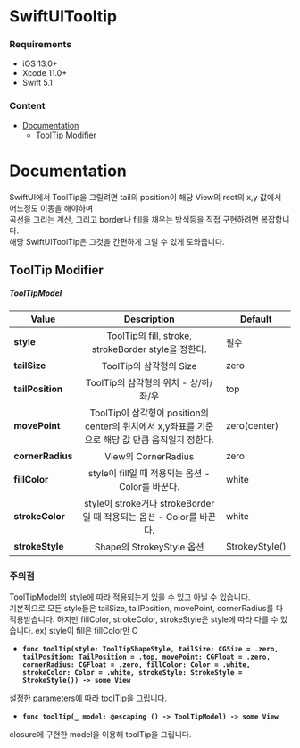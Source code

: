 # SwiftUITooltip


### Requirements
* iOS 13.0+
* Xcode 11.0+
* Swift 5.1


### Content
* [Documentation](#documentation)
  * [ToolTip Modifier](#toolTip_modifier)
 


<a name="documentation"></a>
# Documentation

SwiftUI에서 ToolTip을 그릴려면 tail의 position이 해당 View의 rect의 x,y 값에서 어느정도 이동을 해야하며   
곡선을 그리는 계산, 그리고 border나 fill을 채우는 방식등을 직접 구현하려면 복잡합니다.   
해당 SwiftUIToolTip은 그것을 간편하게 그릴 수 있게 도와줍니다.


<a name="toolTip_modifier"></a>
## ToolTip Modifier

##### ToolTipModel
| Value | Description | Default |
|---------------------|:------------------:|---------|
| **style** | ToolTip의 fill, stroke, strokeBorder style을 정한다. | 필수 |
| **tailSize** | ToolTip의 삼각형의 Size | zero |
| **tailPosition** | ToolTip의 삼각형의 위치 - 상/하/좌/우 | top |
| **movePoint** | ToolTip이 삼각형이 position의 center의 위치에서 x,y좌표를 기준으로 해당 값 만큼 움직일지 정한다. | zero(center) |
| **cornerRadius** | View의 CornerRadius | zero |
| **fillColor** | style이 fill일 때 적용되는 옵션 - Color를 바꾼다. | white |
| **strokeColor** | style이 stroke거나 strokeBorder일 때 적용되는 옵션 - Color를 바꾼다. | white |
| **strokeStyle** | Shape의 StrokeyStyle 옵션 | StrokeyStyle() |


### 주의점

ToolTipModel의 style에 따라 적용되는게 있을 수 있고 아닐 수 있습니다.   
기본적으로 모든 style들은 tailSize, tailPosition, movePoint, cornerRadius를 다 적용받습니다.
하지만 fillColor, strokeColor, strokeStyle은 style에 따라 다를 수 있습니다.
ex) style이 fill은 fillColor만 O

* **`func toolTip(style: ToolTipShapeStyle,
                  tailSize: CGSize = .zero,
                  tailPosition: TailPosition = .top,
                  movePoint: CGFloat = .zero,
                  cornerRadius: CGFloat = .zero,
                  fillColor: Color = .white,
                  strokeColor: Color = .white,
                  strokeStyle: StrokeStyle = StrokeStyle()) -> some View`**


설정한 parameters에 따라 toolTip을 그립니다.




  

* **`func toolTip(_ model: @escaping () -> ToolTipModel) -> some View`**

closure에 구현한 model을 이용해 toolTip을 그립니다.



